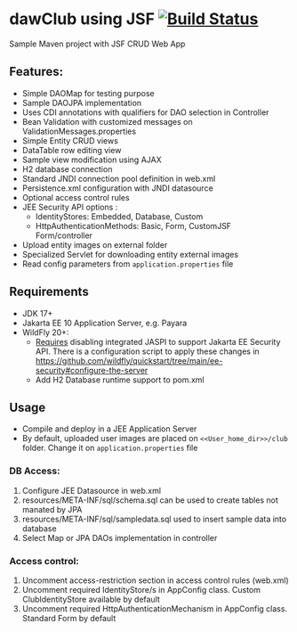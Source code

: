 dawClub using JSF [![Build Status](https://travis-ci.com/jrbalsas/dawClubJSF.svg?branch=master)](https://travis-ci.com/jrbalsas/dawClubJSF)
==========

Sample Maven project with JSF CRUD Web App

Features:
-------------
- Simple DAOMap for testing purpose
- Sample DAOJPA implementation
- Uses CDI annotations with qualifiers for DAO selection in Controller
- Bean Validation with customized messages on ValidationMessages.properties
- Simple Entity CRUD views
- DataTable row editing view
- Sample view modification using AJAX
- H2 database connection
- Standard JNDI connection pool definition in web.xml
- Persistence.xml configuration with JNDI datasource
- Optional access control rules
- JEE Security API options :
    - IdentityStores: Embedded, Database, Custom
    - HttpAuthenticationMethods: Basic, Form, CustomJSF Form/controller
- Upload entity images on external folder
- Specialized Servlet for downloading entity external images
- Read config parameters from ``application.properties`` file

## Requirements

- JDK 17+
- Jakarta EE 10 Application Server, e.g. Payara
- WildFly 20+:
  - [Requires](https://docs.wildfly.org/27/WildFly_Elytron_Security.html#Elytron_and_Java_Authentication_SPI_for_Containers-JASPI) 
disabling integrated JASPI to support Jakarta EE Security API. There is a configuration script to apply these 
changes in https://github.com/wildfly/quickstart/tree/main/ee-security#configure-the-server
  - Add H2 Database runtime support to pom.xml  

## Usage
- Compile and deploy in a JEE Application Server
- By default, uploaded user images are placed on ``<<User_home_dir>>/club`` folder. Change it on ``application.properties`` file 

### DB Access:
1. Configure JEE Datasource in web.xml
2. resources/META-INF/sql/schema.sql can be used to create tables not manated by JPA
3. resources/META-INF/sql/sampledata.sql used to insert sample data into database
4. Select Map or JPA DAOs implementation in controller

### Access control:
1. Uncomment access-restriction section in access control rules (web.xml)
2. Uncomment required IdentityStore/s in AppConfig class. Custom ClubIdentityStore available by default
3. Uncomment required HttpAuthenticationMechanism in AppConfig class. Standard Form by default
